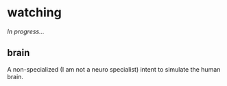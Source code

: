 # watching
*In progress...*

## brain
A non-specialized (I am not a neuro specialist) intent to simulate the human brain.
